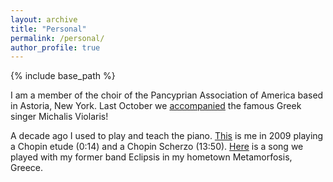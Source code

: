 ```yaml
---
layout: archive
title: "Personal"
permalink: /personal/
author_profile: true
---
```


{% include base_path %}

I am a member of the choir of the Pancyprian Association of America based in Astoria, New York. Last October we [accompanied](https://www.youtube.com/watch?v=nHO4e8YG5II&t=6223s) the famous Greek singer Michalis Violaris!

A decade ago I used to play and teach the piano. [This](https://cuny547-my.sharepoint.com/:v:/g/personal/mgeorgiou_gradcenter_cuny_edu/EbtDoeF7qqFNnunpuGGckh0BV2-Yj_eXDrMs_19Jz1BmxA?e=ClXTiu) is me in 2009 playing a Chopin etude (0:14) and a Chopin Scherzo (13:50). [Here](https://www.youtube.com/watch?v=Ptzuwc57JTA) is a song we played with my former band Eclipsis in my hometown Metamorfosis, Greece.
